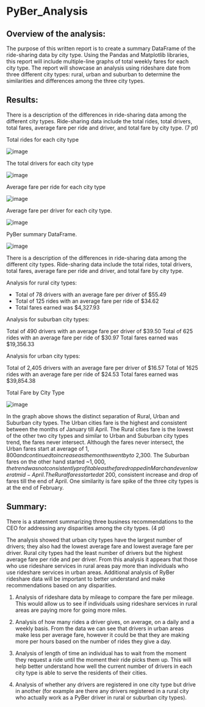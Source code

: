 # PyBer_Analysis
## Overview of the analysis:

The purpose of this written report is to create a summary DataFrame of the ride-sharing data by city type. Using the Pandas and Matplotlib libraries, this report will include multiple-line graphs of total weekly fares for each city type. The report will showcase an analysis using rideshare date from three different city types: rural, urban and suburban to determine the similarities and differences among the three city types.

## Results:

There is a description of the differences in ride-sharing data among the different city types. Ride-sharing data include the total rides, total drivers, total fares, average fare per ride and driver, and total fare by city type. (7 pt)

Total rides for each city type 

![image](https://user-images.githubusercontent.com/86085614/127780978-06c682b8-8d63-4a45-ada2-4f6ad76d0ee7.png)

The total drivers for each city type

![image](https://user-images.githubusercontent.com/86085614/127780996-1baa8356-4d07-425a-8540-8d79c36b33a0.png)

 Average fare per ride for each city type
 
 ![image](https://user-images.githubusercontent.com/86085614/127781028-5961cd22-17a4-44f0-b6b0-58af1705cdde.png)

Average fare per driver for each city type. 

![image](https://user-images.githubusercontent.com/86085614/127781034-e6d6553b-cfb1-4863-9d3c-d210e952e64c.png)

PyBer summary DataFrame.

![image](https://user-images.githubusercontent.com/86085614/127781066-932f861f-7963-4b0e-90a5-d81772cffd08.png)

There is a description of the differences in ride-sharing data among the different city types. Ride-sharing data include the total rides, total drivers, total fares, average fare per ride and driver, and total fare by city type.


Analysis for rural city types:

- Total of 78 drivers with an average fare per driver of $55.49
- Total of 125 rides with an average fare per ride of $34.62
- Total fares earned was $4,327.93

Analysis for suburban city types:

Total of 490 drivers with an average fare per driver of $39.50
Total of 625 rides with an average fare per ride of $30.97
Total fares earned was $19,356.33

Analysis for urban city types:

Total of 2,405 drivers with an average fare per driver of $16.57
Total of 1625 rides with an average fare per ride of $24.53
Total fares earned was $39,854.38

Total Fare by City Type

![image](https://user-images.githubusercontent.com/86085614/127781085-d2dd4724-fda9-4efb-ba52-4bcaabf65835.png)

In the graph above shows the distinct separation of Rural, Urban and Suburban city types.  The Urban cities fare is the highest and consistent between the months of January till April.  The Rural cities fare is the lowest of the other two city types and similar to Urban and Suburban city types trend, the fares never intersect.  Although the fares never intersect, the Urban fares start at average of $1,800 and continued to increase as the months went by to ~$2,300.  The Suburban fares on the other hand started ~$1,000, the trend was not consistently profitable as the fare dropped in March and even lower at mid-April.  The Rural fares started at ~$200, consistent increase and drop of fares till the end of April. One similarity is fare spike of the three city types is at the end of February.


## Summary:

There is a statement summarizing three business recommendations to the CEO for addressing any disparities among the city types. (4 pt)


The analysis showed that urban city types have the largest number of drivers; they also had the lowest average fare and lowest average fare per driver. Rural city types had the least number of drivers but the highest average fare per ride and per driver. From this analysis it appears that those who use rideshare services in rural areas pay more than individuals who use rideshare services in urban areas. Additional analysis of RyBer rideshare data will be important to better understand and make recommendations based on any disparities.

1. Analysis of rideshare data by mileage to compare the fare per mileage. This would allow us to see if individuals using rideshare services in rural areas are paying more for going more miles.

2. Analysis of how many rides a driver gives, on average, on a daily and a weekly basis. From the data we can see that drivers in urban areas make less per average fare, however it could be that they are making more per hours based on the number of rides they give a day.

3. Analysis of length of time an individual has to wait from the moment they request a ride until the moment their ride picks them up. This will help better understand how well the current number of drivers in each city type is able to serve the residents of their cities.

4. Analysis of whether any drivers are registered in one city type but drive in another (for example are there any drivers registered in a rural city who actually work as a PyBer driver in rural or suburban city types).

